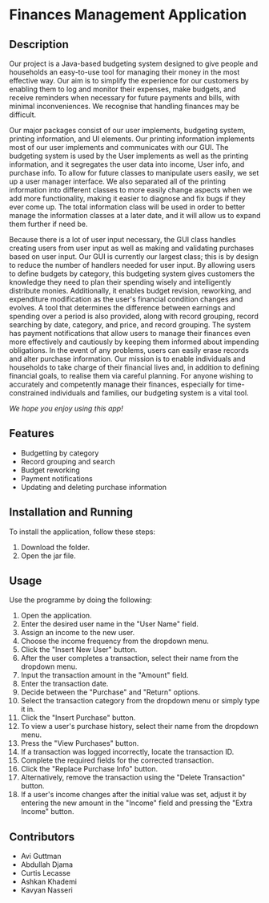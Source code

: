 # Finances Management Application

## Description

Our project is a Java-based budgeting system designed to give people and households an easy-to-use tool for managing their money in the most effective way. Our aim is to simplify the experience for our customers by enabling them to log and monitor their expenses, make budgets, and receive reminders when necessary for future payments and bills, with minimal inconveniences. We recognise that handling finances may be difficult.


Our major packages consist of our user implements, budgeting system, printing information, and UI elements. Our printing information implements most of our
user implements and communicates with our GUI. The budgeting system is used by the User implements as well as the printing information, and it segregates the user data into income, User info, and purchase info.
To allow for future classes to manipulate users easily, we set up a user manager interface. We also separated all of the printing information into different classes to more easily change aspects when we add more functionality, making it easier to diagnose and fix bugs if they ever come up. The total information class will be used in order to better manage the information classes at a later date,
and it will allow us to expand them further if need be.


Because there is a lot of user input necessary,
the GUI class handles creating users from user input as well as making and validating purchases based on user input. Our GUI is currently our largest class; this is by design to reduce the number of handlers needed for user input.
By allowing users to define budgets by category, this budgeting system gives customers the knowledge they need to plan their spending wisely and intelligently distribute monies. Additionally, it enables budget revision, reworking, and expenditure modification as the user's 
financial condition changes and evolves. A tool that determines the difference between earnings and spending over a period is also provided, along with record grouping, record searching by date, category, and price, and record grouping.
The system has payment notifications that allow users to manage their finances even more effectively and cautiously by keeping them informed about impending obligations.
In the event of any problems, users can easily erase records and alter purchase information. Our mission is to enable individuals and households to take charge of their financial lives and, in addition to defining financial goals, to realise them via careful planning. For anyone wishing to accurately and competently manage their finances, especially for time-constrained individuals and families, our budgeting system is a vital tool.
  
 *We hope you enjoy using this app!*

## Features

- Budgetting by category
- Record grouping and search
- Budget reworking
- Payment notifications
- Updating and deleting purchase information

## Installation and Running

To install the application, follow these steps:

1. Download the folder.
2. Open the jar file.

## Usage

Use the programme by doing the following:

1. Open the application.
2. Enter the desired user name in the "User Name" field.
3. Assign an income to the new user.
4. Choose the income frequency from the dropdown menu.
5. Click the "Insert New User" button.
6. After the user completes a transaction, select their name from the dropdown menu.
7. Input the transaction amount in the "Amount" field.
8. Enter the transaction date.
9. Decide between the "Purchase" and "Return" options.
10. Select the transaction category from the dropdown menu or simply type it in.
11. Click the "Insert Purchase" button.
12. To view a user's purchase history, select their name from the dropdown menu.
13. Press the "View Purchases" button.
14. If a transaction was logged incorrectly, locate the transaction ID.
15. Complete the required fields for the corrected transaction.
16. Click the "Replace Purchase Info" button.
17. Alternatively, remove the transaction using the "Delete Transaction" button.
18. If a user's income changes after the initial value was set, adjust it by entering the new amount in the "Income" field and pressing the "Extra Income" button.


## Contributors

- Avi Guttman
- Abdullah Djama
- Curtis Lecasse
- Ashkan Khademi
- Kavyan Nasseri

